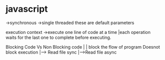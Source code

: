 # javascript
->synchronous
->single threaded
these are default parameters

execution context
->execute one line of code at a time
|each operation waits for the last one to complete before executing.


Blocking Code Vs Non Blocking code
     |                           |
  block the flow of program     Doesnot block execution
|--> Read file sync                                |-->Read file async
